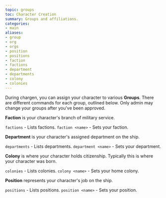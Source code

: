 ```yaml
---
topic: groups
toc: Character Creation
summary: Groups and affiliations.
categories:
- main
aliases:
- group
- org
- orgs
- position
- positions
- faction
- factions
- department
- departments
- colony
- colonies
---
```

During chargen, you can assign your character to various **Groups**.   There are different commands for each group, outlined below.  Only admin may change your groups after you've been approved.

**Faction** is your character's branch of military service.

`factions` - Lists factions.
`faction <name>` - Sets your faction.

**Department** is your character's assigned department on the ship.

`departments` - Lists departments.
`department <name>` - Sets your department.
    
**Colony** is where your character holds citizenship.  Typically this is where your character was born.

`colonies` - Lists colonies.
`colony <name>` - Sets your home colony.
    
**Position** represents your character's job on the ship.

`positions` - Lists positions.
`position <name>` - Sets your position.
